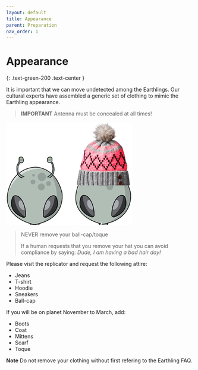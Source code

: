 ```yaml
---
layout: default
title: Appearance
parent: Preparation
nav_order: 1
---
```


# Appearance
{: .text-green-200 .text-center }

It is important that we can move undetected among the Earthlings. Our cultural experts have assembled a generic set of clothing to mimic the Earthling appearance.

> **IMPORTANT**
> Antenna must be concealed at all times!

![Antenna](../images/antenna.png)

> NEVER remove your ball-cap/toque
> 
> If a human requests that you remove your hat you can avoid compliance by saying: *Dude, I am having a bad hair day!*

Please visit the replicator and request the following attire:

- Jeans
- T-shirt
- Hoodie
- Sneakers
- Ball-cap

If you will be on planet November to March, add:

- Boots
- Coat
- Mittens
- Scarf
- Toque

**Note** Do not remove your clothing without first refering to the Earthling FAQ.
